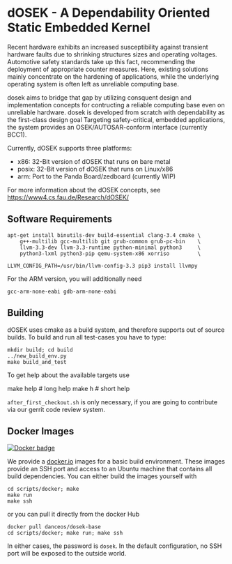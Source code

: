 dOSEK - A Dependability Oriented Static Embedded Kernel
=======================================================

Recent hardware exhibits an increased susceptibility against transient
hardware faults due to shrinking structures sizes and operating
voltages. Automotive safety standards take up this fact, recommending
the deployment of appropriate counter measures. Here, existing
solutions mainly concentrate on the hardening of applications, while
the underlying operating system is often left as unreliable computing
base.

dosek aims to bridge that gap by utilizing consquent design and
implementation concepts for contructing a reliable computing base even
on unreliable hardware. dosek is developed from scratch with
dependability as the first-class design goal Targeting
safety-critical, embedded applications, the system provides an
OSEK/AUTOSAR-conform interface (currently BCC1).

Currently, dOSEK supports three platforms:

- x86: 32-Bit version of dOSEK that runs on bare metal
- posix: 32-Bit version of dOSEK that runs on Linux/x86
- arm: Port to the Panda Board/zedboard (currently WIP)

For more information about the dOSEK concepts, see
    https://www4.cs.fau.de/Research/dOSEK/

Software Requirements
---------------------

    apt-get install binutils-dev build-essential clang-3.4 cmake \
        g++-multilib gcc-multilib git grub-common grub-pc-bin    \
        llvm-3.3-dev llvm-3.3-runtime python-minimal python3     \
        python3-lxml python3-pip qemu-system-x86 xorriso         \

    LLVM_CONFIG_PATH=/usr/bin/llvm-config-3.3 pip3 install llvmpy

For the ARM version, you will  additionally need

    gcc-arm-none-eabi gdb-arm-none-eabi

Building
--------

dOSEK uses cmake as a build system, and therefore supports out of
source builds. To build and run all test-cases you have to type:

    mkdir build; cd build
    ../new_build_env.py
    make build_and_test

To get help about the available targets use

   make help  # long help
   make h     # short help

`after_first_checkout.sh` is only necessary, if you are going to
contribute via our gerrit code review system.

Docker Images
-------------

[![Docker badge](http://docker0.serv.pw:8080/danceos/dosek-base)](https://registry.hub.docker.com/u/danceos/dosek-base/)


We provide a [docker.io](http://www.docker.com) images for a basic
build environment. These images provide an SSH port and access to an
Ubuntu machine that contains all build dependencies. You can either
build the images yourself with

    cd scripts/docker; make
    make run
    make ssh

or you can pull it directly from the docker Hub

    docker pull danceos/dosek-base
    cd scripts/docker; make run; make ssh

In either cases, the password is `dosek`. In the default
configuration, no SSH port will be exposed to the outside world.
